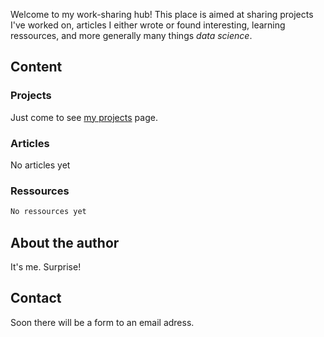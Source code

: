 Welcome to my work-sharing hub!
This place is aimed at sharing projects I've worked on, articles I either wrote or found interesting, learning ressources, and more generally many things *data science*.
## Content
### Projects

Just come to see [my projects](data-science-projects.md) page.

### Articles

No articles yet

### Ressources

```markdown
No ressources yet
```

## About the author

It's me. Surprise!

## Contact

Soon there will be a form to an email adress.


